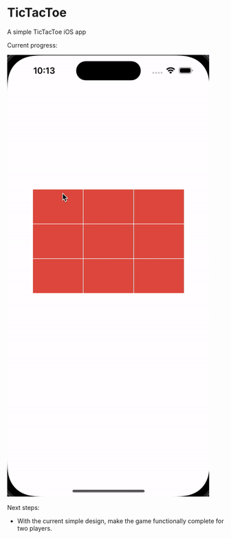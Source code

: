 # TicTacToe
A simple TicTacToe iOS app

Current progress:

![](ezgif-4-5374ee455c.gif)

Next steps:
- With the current simple design, make the game functionally complete for two players.
